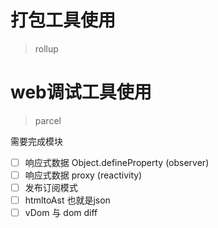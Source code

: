 # 打包工具使用 
> rollup
# web调试工具使用 
> parcel

需要完成模块
  - [ ] 响应式数据 Object.defineProperty (observer)
  - [ ] 响应式数据 proxy (reactivity)
  - [ ] 发布订阅模式
  - [ ] htmltoAst 也就是json
  - [ ] vDom 与 dom diff
